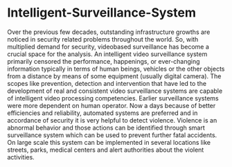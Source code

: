 # Intelligent-Surveillance-System
Over the previous few decades, outstanding infrastructure growths are noticed in security related
problems throughout the world. So, with multiplied demand for security, videobased
surveillance has become a crucial space for the analysis. An intelligent video surveillance
system primarily censored the performance, happenings, or ever-changing information
typically in terms of human beings, vehicles or the other objects from a distance by means
of some equipment (usually digital camera). The scopes like prevention, detection and
intervention that have led to the development of real and consistent video surveillance
systems are capable of intelligent video processing competencies.
Earlier surveillance systems were more dependent on human operator. Now a days
because of better efficiencies and reliability, automated systems are preferred and in accordance
of security it is very helpful to detect violence. Violence is an abnormal behavior
and those actions can be identified through smart surveillance system which can be used
to prevent further fatal accidents. On large scale this system can be implemented in several
locations like streets, parks, medical centers and alert authorities about the violent
activities.
